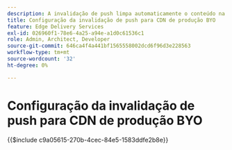 ```yaml
---
description: A invalidação de push limpa automaticamente o conteúdo na CDN de produção do cliente (por exemplo, "www.yourdomain.com") sempre que um autor publica alterações de conteúdo.
title: Configuração da invalidação de push para CDN de produção BYO
feature: Edge Delivery Services
exl-id: 026960f1-78e6-4a25-a94e-a1d0c61536c1
role: Admin, Architect, Developer
source-git-commit: 646ca4f4a441bf1565558002dcd6f96d3e228563
workflow-type: tm+mt
source-wordcount: '32'
ht-degree: 0%

---
```


# Configuração da invalidação de push para CDN de produção BYO

{{$include c9a05615-270b-4cec-84e5-1583ddfe2b8e}}
